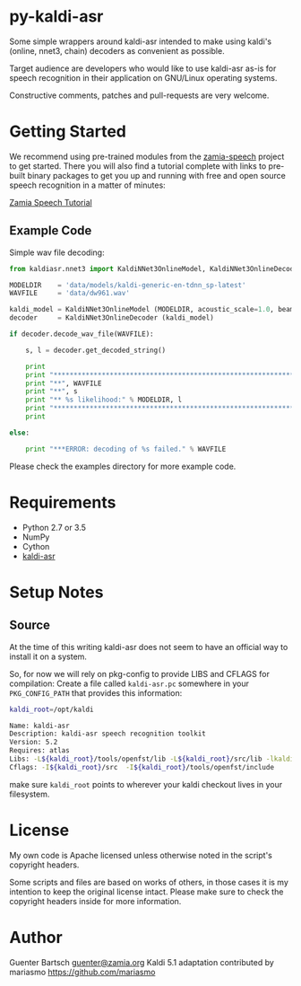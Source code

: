 # py-kaldi-asr

Some simple wrappers around kaldi-asr intended to make using kaldi's (online, nnet3, chain)
decoders as convenient as possible. 

Target audience are developers who would like to use kaldi-asr as-is for speech
recognition in their application on GNU/Linux operating systems.

Constructive comments, patches and pull-requests are very welcome.

Getting Started
===============

We recommend using pre-trained modules from the [zamia-speech](http://zamia-speech.org/) project
to get started. There you will also find a tutorial complete with links to pre-built binary packages
to get you up and running with free and open source speech recognition in a matter of minutes:

[Zamia Speech Tutorial](https://github.com/gooofy/zamia-speech#get-started-with-our-pre-trained-models)

Example Code
------------

Simple wav file decoding:

```python
from kaldiasr.nnet3 import KaldiNNet3OnlineModel, KaldiNNet3OnlineDecoder

MODELDIR    = 'data/models/kaldi-generic-en-tdnn_sp-latest'
WAVFILE     = 'data/dw961.wav'

kaldi_model = KaldiNNet3OnlineModel (MODELDIR, acoustic_scale=1.0, beam=7.0, frame_subsampling_factor=3)
decoder     = KaldiNNet3OnlineDecoder (kaldi_model)

if decoder.decode_wav_file(WAVFILE):

    s, l = decoder.get_decoded_string()

    print
    print "*****************************************************************"
    print "**", WAVFILE
    print "**", s
    print "** %s likelihood:" % MODELDIR, l
    print "*****************************************************************"
    print

else:

    print "***ERROR: decoding of %s failed." % WAVFILE
```

Please check the examples directory for more example code.

Requirements
============

* Python 2.7 or 3.5
* NumPy
* Cython
* [kaldi-asr](http://kaldi-asr.org/ "kaldi-asr.org")

Setup Notes
===========

Source
------

At the time of this writing kaldi-asr does not seem to have an official way to
install it on a system. 

So, for now we will rely on pkg-config to provide LIBS and CFLAGS for compilation:
Create a file called `kaldi-asr.pc` somewhere in your `PKG_CONFIG_PATH` that provides
this information:

```bash
kaldi_root=/opt/kaldi

Name: kaldi-asr
Description: kaldi-asr speech recognition toolkit
Version: 5.2
Requires: atlas
Libs: -L${kaldi_root}/tools/openfst/lib -L${kaldi_root}/src/lib -lkaldi-decoder -lkaldi-lat -lkaldi-fstext -lkaldi-hmm -lkaldi-feat -lkaldi-transform -lkaldi-gmm -lkaldi-tree -lkaldi-util -lkaldi-matrix -lkaldi-base -lkaldi-nnet3 -lkaldi-online2 -lkaldi-cudamatrix -lkaldi-ivector -lfst
Cflags: -I${kaldi_root}/src  -I${kaldi_root}/tools/openfst/include
```

make sure `kaldi_root` points to wherever your kaldi checkout lives in your filesystem.

License
=======

My own code is Apache licensed unless otherwise noted in the script's copyright
headers.

Some scripts and files are based on works of others, in those cases it is my
intention to keep the original license intact. Please make sure to check the
copyright headers inside for more information.

Author
======

Guenter Bartsch <guenter@zamia.org>
Kaldi 5.1 adaptation contributed by mariasmo https://github.com/mariasmo

